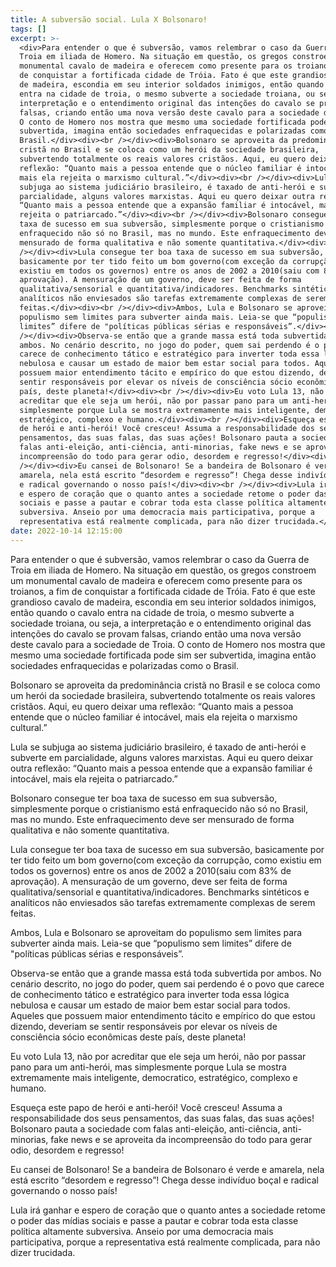 ```yaml
---
title: A subversão social. Lula X Bolsonaro!
tags: []
excerpt: >-
  <div>Para entender o que é subversão, vamos relembrar o caso da Guerra de
  Troia em iliada de Homero. Na situação em questão, os gregos constroem um
  monumental cavalo de madeira e oferecem como presente para os troianos, a fim
  de conquistar a fortificada cidade de Tróia. Fato é que este grandioso cavalo
  de madeira, escondia em seu interior soldados inimigos, então quando o cavalo
  entra na cidade de troia, o mesmo subverte a sociedade troiana, ou seja, a
  interpretação e o entendimento original das intenções do cavalo se provam
  falsas, criando então uma nova versão deste cavalo para a sociedade de Troia.
  O conto de Homero nos mostra que mesmo uma sociedade fortificada pode sim ser
  subvertida, imagina então sociedades enfraquecidas e polarizadas como o
  Brasil.</div><div><br /></div><div>Bolsonaro se aproveita da predominância
  cristã no Brasil e se coloca como um herói da sociedade brasileira,
  subvertendo totalmente os reais valores cristãos. Aqui, eu quero deixar uma
  reflexão: “Quanto mais a pessoa entende que o núcleo familiar é intocável,
  mais ela rejeita o marxismo cultural.”</div><div><br /></div><div>Lula se
  subjuga ao sistema judiciário brasileiro, é taxado de anti-herói e subverte em
  parcialidade, alguns valores marxistas. Aqui eu quero deixar outra reflexão:
  “Quanto mais a pessoa entende que a expansão familiar é intocável, mais ela
  rejeita o patriarcado.”</div><div><br /></div><div>Bolsonaro consegue ter boa
  taxa de sucesso em sua subversão, simplesmente porque o cristianismo está
  enfraquecido não só no Brasil, mas no mundo. Este enfraquecimento deve ser
  mensurado de forma qualitativa e não somente quantitativa.</div><div><br
  /></div><div>Lula consegue ter boa taxa de sucesso em sua subversão,
  basicamente por ter tido feito um bom governo(com exceção da corrupção, como
  existiu em todos os governos) entre os anos de 2002 a 2010(saiu com 83% de
  aprovação). A mensuração de um governo, deve ser feita de forma
  qualitativa/sensorial e quantitativa/indicadores. Benchmarks sintéticos e
  analíticos não enviesados são tarefas extremamente complexas de serem
  feitas.</div><div><br /></div><div>Ambos, Lula e Bolsonaro se aproveitam do
  populismo sem limites para subverter ainda mais. Leia-se que “populismo sem
  limites” difere de "políticas públicas sérias e responsáveis”.</div><div><br
  /></div><div>Observa-se então que a grande massa está toda subvertida por
  ambos. No cenário descrito, no jogo do poder, quem sai perdendo é o povo que
  carece de conhecimento tático e estratégico para inverter toda essa lógica
  nebulosa e causar um estado de maior bem estar social para todos. Aqueles que
  possuem maior entendimento tácito e empírico do que estou dizendo, deveriam se
  sentir responsáveis por elevar os níveis de consciência sócio econômicas deste
  país, deste planeta!</div><div><br /></div><div>Eu voto Lula 13, não por
  acreditar que ele seja um herói, não por passar pano para um anti-herói, mas
  simplesmente porque Lula se mostra extremamente mais inteligente, democratico,
  estratégico, complexo e humano.</div><div><br /></div><div>Esqueça este papo
  de herói e anti-herói! Você cresceu! Assuma a responsabilidade dos seus
  pensamentos, das suas falas, das suas ações! Bolsonaro pauta a sociedade com
  falas anti-eleição, anti-ciência, anti-minorias, fake news e se aproveita da
  incompreensão do todo para gerar odio, desordem e regresso!</div><div><br
  /></div><div>Eu cansei de Bolsonaro! Se a bandeira de Bolsonaro é verde e
  amarela, nela está escrito “desordem e regresso”! Chega desse indivíduo boçal
  e radical governando o nosso país!</div><div><br /></div><div>Lula irá ganhar
  e espero de coração que o quanto antes a sociedade retome o poder das mídias
  sociais e passe a pautar e cobrar toda esta classe política altamente
  subversiva. Anseio por uma democracia mais participativa, porque a
  representativa está realmente complicada, para não dizer trucidada.</div>
date: 2022-10-14 12:15:00
---
```


Para entender o que é subversão, vamos relembrar o caso da Guerra de Troia em iliada de Homero. Na situação em questão, os gregos constroem um monumental cavalo de madeira e oferecem como presente para os troianos, a fim de conquistar a fortificada cidade de Tróia. Fato é que este grandioso cavalo de madeira, escondia em seu interior soldados inimigos, então quando o cavalo entra na cidade de troia, o mesmo subverte a sociedade troiana, ou seja, a interpretação e o entendimento original das intenções do cavalo se provam falsas, criando então uma nova versão deste cavalo para a sociedade de Troia. O conto de Homero nos mostra que mesmo uma sociedade fortificada pode sim ser subvertida, imagina então sociedades enfraquecidas e polarizadas como o Brasil.

  

Bolsonaro se aproveita da predominância cristã no Brasil e se coloca como um herói da sociedade brasileira, subvertendo totalmente os reais valores cristãos. Aqui, eu quero deixar uma reflexão: “Quanto mais a pessoa entende que o núcleo familiar é intocável, mais ela rejeita o marxismo cultural.”

  

Lula se subjuga ao sistema judiciário brasileiro, é taxado de anti-herói e subverte em parcialidade, alguns valores marxistas. Aqui eu quero deixar outra reflexão: “Quanto mais a pessoa entende que a expansão familiar é intocável, mais ela rejeita o patriarcado.”

  

Bolsonaro consegue ter boa taxa de sucesso em sua subversão, simplesmente porque o cristianismo está enfraquecido não só no Brasil, mas no mundo. Este enfraquecimento deve ser mensurado de forma qualitativa e não somente quantitativa.

  

Lula consegue ter boa taxa de sucesso em sua subversão, basicamente por ter tido feito um bom governo(com exceção da corrupção, como existiu em todos os governos) entre os anos de 2002 a 2010(saiu com 83% de aprovação). A mensuração de um governo, deve ser feita de forma qualitativa/sensorial e quantitativa/indicadores. Benchmarks sintéticos e analíticos não enviesados são tarefas extremamente complexas de serem feitas.

  

Ambos, Lula e Bolsonaro se aproveitam do populismo sem limites para subverter ainda mais. Leia-se que “populismo sem limites” difere de "políticas públicas sérias e responsáveis”.

  

Observa-se então que a grande massa está toda subvertida por ambos. No cenário descrito, no jogo do poder, quem sai perdendo é o povo que carece de conhecimento tático e estratégico para inverter toda essa lógica nebulosa e causar um estado de maior bem estar social para todos. Aqueles que possuem maior entendimento tácito e empírico do que estou dizendo, deveriam se sentir responsáveis por elevar os níveis de consciência sócio econômicas deste país, deste planeta!

  

Eu voto Lula 13, não por acreditar que ele seja um herói, não por passar pano para um anti-herói, mas simplesmente porque Lula se mostra extremamente mais inteligente, democratico, estratégico, complexo e humano.

  

Esqueça este papo de herói e anti-herói! Você cresceu! Assuma a responsabilidade dos seus pensamentos, das suas falas, das suas ações! Bolsonaro pauta a sociedade com falas anti-eleição, anti-ciência, anti-minorias, fake news e se aproveita da incompreensão do todo para gerar odio, desordem e regresso!

  

Eu cansei de Bolsonaro! Se a bandeira de Bolsonaro é verde e amarela, nela está escrito “desordem e regresso”! Chega desse indivíduo boçal e radical governando o nosso país!

  

Lula irá ganhar e espero de coração que o quanto antes a sociedade retome o poder das mídias sociais e passe a pautar e cobrar toda esta classe política altamente subversiva. Anseio por uma democracia mais participativa, porque a representativa está realmente complicada, para não dizer trucidada.
<!-- more -->
